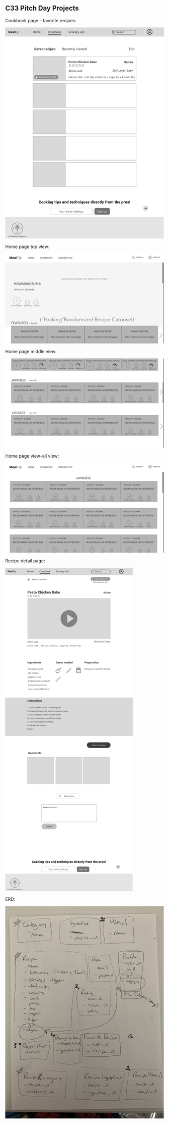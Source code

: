 ## C33 Pitch Day Projects

Cookbook page - favorite recipes:

![](readme_assets/images/Cookbook_page.png)

Home page top view:

![](readme_assets/images/HOMEPAGE_V3.png)

Home page middle view:

![](readme_assets/images/HOMEPAGE_SCROLLDOWN_V2.png)

Home page view-all view:

![](readme_assets/images/HOMEPAGE_VIEW_ALL_V1.png)

Recipe detail page:

![](readme_assets/images/Recipe_detail.png)

ERD:

![](readme_assets/images/Mealfly_ERD.jpg)